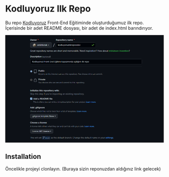# Kodluyoruz Ilk Repo

Bu repo [Kodluyoruz](https://kodluyoruz.org/tr/kodluyoruz/) Front-End Eğitiminde oluşturduğumuz ilk repo. İçerisinde bir adet README dosyası, bir adet de index.html barındırıyor.

![ımg ornegi](https://github.com/emirkvrak/kodluyoruzilkrepo/blob/main/github.png)

## Installation

Öncelikle projeyi clonlayın. (Buraya sizin reponuzdan aldığınız link gelecek)

